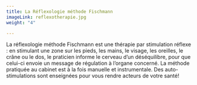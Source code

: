 ```yaml
---
title: La Réflexologie méthode Fischmann
imageLink: reflexotherapie.jpg
weight: "4"

---
```

La réflexologie méthode Fischmann est une thérapie par stimulation réflexe : en stimulant une zone sur les pieds, les mains, le visage, les oreilles, le crâne ou le dos, le praticien informe le cerveau d’un déséquilibre, pour que celui-ci envoie un message de régulation à l’organe concerné. La méthode pratiquée au cabinet est à la fois manuelle et instrumentale. Des auto-stimulations sont enseignées pour vous rendre acteurs de votre santé!